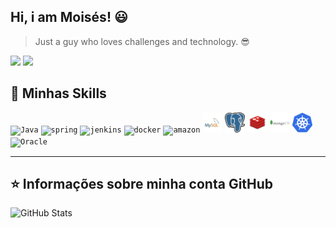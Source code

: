 ## Hi, i am <strong>Moisés! 😃</strong>

> Just a guy who loves challenges and technology. 😎

<div> 
  <a href = "mailto:moisesvidal09@gmail.com"><img src="https://img.shields.io/badge/-Gmail-%23333?style=for-the-badge&logo=gmail&logoColor=white" target="_blank"></a>
  <a href="https://www.linkedin.com/in/mois%C3%A9s-de-brito-e-silva-vidal-25404a173/" target="_blank"><img src="https://img.shields.io/badge/-LinkedIn-%230077B5?style=for-the-badge&logo=linkedin&logoColor=white" target="_blank"></a> 
</div>

## 🚀 Minhas Skills

<code><img height="32" src="https://cdn.jsdelivr.net/gh/devicons/devicon/icons/java/java-original-wordmark.svg" alt="Java"/></code>
<code><img height="32" src="https://cdn.jsdelivr.net/gh/devicons/devicon/icons/spring/spring-original-wordmark.svg" alt="spring"/></code>
<code><img height="32" src="https://cdn.jsdelivr.net/gh/devicons/devicon/icons/jenkins/jenkins-original.svg" alt="jenkins"/></code>
<code><img height="32" src="https://cdn.jsdelivr.net/gh/devicons/devicon/icons/docker/docker-original-wordmark.svg" alt="docker"/></code>
<code><img height="32" src="https://cdn.jsdelivr.net/gh/devicons/devicon/icons/amazonwebservices/amazonwebservices-original-wordmark.svg" alt="amazon"/></code>
<code><img height="32" src="https://raw.githubusercontent.com/github/explore/80688e429a7d4ef2fca1e82350fe8e3517d3494d/topics/mysql/mysql.png" alt="MySQL"/></code>
<code><img height="32" src="https://raw.githubusercontent.com/github/explore/80688e429a7d4ef2fca1e82350fe8e3517d3494d/topics/postgresql/postgresql.png" alt="PostegreSQL"/></code>
<code><img height="32" src="https://raw.githubusercontent.com/github/explore/80688e429a7d4ef2fca1e82350fe8e3517d3494d/topics/redis/redis.png" alt="Redis"/></code>
<code><img height="32" src="https://raw.githubusercontent.com/github/explore/80688e429a7d4ef2fca1e82350fe8e3517d3494d/topics/mongodb/mongodb.png" alt="Mongo"/></code>
<code><img height="32" src="https://raw.githubusercontent.com/github/explore/80688e429a7d4ef2fca1e82350fe8e3517d3494d/topics/kubernetes/kubernetes.png" alt="K8S"/></code>
<code><img height="32" src="https://cdn.jsdelivr.net/gh/devicons/devicon/icons/oracle/oracle-original.svg" alt="Oracle"/></code>

---

## ⭐ Informações sobre minha conta GitHub
![GitHub Stats](https://github-readme-stats.vercel.app/api?username=moisesvidal09&show_icons=true)
